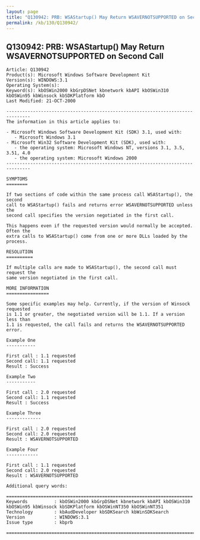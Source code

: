 ```yaml
---
layout: page
title: "Q130942: PRB: WSAStartup() May Return WSAVERNOTSUPPORTED on Second Call"
permalink: /kb/130/Q130942/
---
```


## Q130942: PRB: WSAStartup() May Return WSAVERNOTSUPPORTED on Second Call

	Article: Q130942
	Product(s): Microsoft Windows Software Development Kit
	Version(s): WINDOWS:3.1
	Operating System(s): 
	Keyword(s): kbOSWin2000 kbGrpDSNet kbnetwork kbAPI kbOSWin310 kbOSWin95 kbWinsock kbSDKPlatform kbO
	Last Modified: 21-OCT-2000
	
	-------------------------------------------------------------------------------
	The information in this article applies to:
	
	- Microsoft Windows Software Development Kit (SDK) 3.1, used with:
	   - Microsoft Windows 3.1 
	- Microsoft Win32 Software Development Kit (SDK), used with:
	   - the operating system: Microsoft Windows NT, versions 3.1, 3.5, 3.51, 4.0 
	   - the operating system: Microsoft Windows 2000 
	-------------------------------------------------------------------------------
	
	SYMPTOMS
	========
	
	If two sections of code within the same process call WSAStartup(), the second
	call to WSAStartup() fails and returns error WSAVERNOTSUPPORTED unless the
	second call specifies the version negotiated in the first call.
	
	This happens even if the requested version would normally be accepted. Often the
	extra calls to WSAStartup() come from one or more DLLs loaded by the process.
	
	RESOLUTION
	==========
	
	If multiple calls are made to WSAStartup(), the second call must request the
	same version negotiated in the first call.
	
	MORE INFORMATION
	================
	
	Some specific examples may help. Currently, if the version of Winsock requested
	is 1.1 or greater, the negotiated version will be 1.1. If a version less than
	1.1 is requested, the call fails and returns the WSAVERNOTSUPPORTED error.
	
	Example One
	-----------
	
	First call : 1.1 requested
	Second call: 1.1 requested
	Result : Success
	
	Example Two
	-----------
	
	First call : 2.0 requested
	Second call: 1.1 requested
	Result : Success
	
	Example Three
	-------------
	
	First call : 2.0 requested
	Second call: 2.0 requested
	Result : WSAVERNOTSUPPORTED
	
	Example Four
	------------
	
	First call : 1.1 requested
	Second call: 2.0 requested
	Result : WSAVERNOTSUPPORTED
	
	Additional query words:
	
	======================================================================
	Keywords          : kbOSWin2000 kbGrpDSNet kbnetwork kbAPI kbOSWin310 kbOSWin95 kbWinsock kbSDKPlatform kbOSWinNT350 kbOSWinNT351 
	Technology        : kbAudDeveloper kbSDKSearch kbWinSDKSearch
	Version           : WINDOWS:3.1
	Issue type        : kbprb
	
	=============================================================================
	
